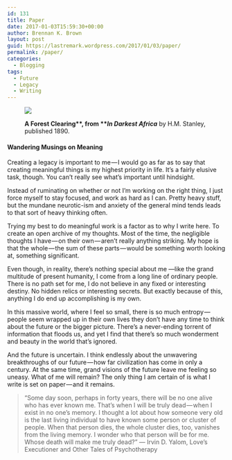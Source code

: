 ```yaml
---
id: 131
title: Paper
date: 2017-01-03T15:59:30+00:00
author: Brennan K. Brown
layout: post
guid: https://lastremark.wordpress.com/2017/01/03/paper/
permalink: /paper/
categories:
  - Blogging
tags:
  - Future
  - Legacy
  - Writing
---
```


<figure class="wp-caption">

<img data-width="2000" data-height="1215" src="https://cdn-images-1.medium.com/max/2560/1*OJDxJfhWKjuNsT1Eszqr2A.jpeg" /> <figcaption class="wp-caption-text"><b>A Forest Clearing**, from **_In Darkest Africa_</b> by H.M. Stanley, published 1890.</figcaption></figure>

#### Wandering Musings on Meaning

<span>C</span>reating a legacy is important to me — I would go as far as to say that creating meaningful things is my highest priority in life. It’s a fairly elusive task, though. You can’t really see what’s important until hindsight.

Instead of ruminating on whether or not I’m working on the right thing, I just force myself to stay focused, and work as hard as I can. Pretty heavy stuff, but the mundane neurotic-ism and anxiety of the general mind tends leads to that sort of heavy thinking often.

Trying my best to do meaningful work is a factor as to why I write here. To create an open archive of my thoughts. Most of the time, the negligible thoughts I have — on their own — aren’t really anything striking. My hope is that the whole — the sum of these parts — would be something worth looking at, something significant.

<!--more-->

Even though, in reality, there’s nothing special about me —like the grand multitude of present humanity, I come from a long line of ordinary people. There is no path set for me, I do not believe in any fixed or interesting destiny. No hidden relics or interesting secrets. But exactly because of this, anything I do end up accomplishing is my own.

In this massive world, where I feel so small, there is so much entropy — people seem wrapped up in their own lives they don’t have any time to think about the future or the bigger picture. There’s a never-ending torrent of information that floods us, and yet I find that there’s so much wonderment and beauty in the world that’s ignored.

And the future is uncertain. I think endlessly about the unwavering breakthroughs of our future — how far civilization has come in only a century. At the same time, grand visions of the future leave me feeling so uneasy. What of me will remain? The only thing I am certain of is what I write is set on paper — and it remains.

> “Some day soon, perhaps in forty years, there will be no one alive who has ever known me. That’s when I will be truly dead — when I exist in no one’s memory. I thought a lot about how someone very old is the last living individual to have known some person or cluster of people. When that person dies, the whole cluster dies, too, vanishes from the living memory. I wonder who that person will be for me. Whose death will make me truly dead?” ― Irvin D. Yalom, Love’s Executioner and Other Tales of Psychotherapy
